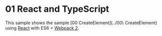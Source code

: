 # 01 React and TypeScript

This sample shows the sample [00 CreateElement](../00\ CreateElement) using [React](https://facebook.github.io/react/) with ES6 + [Webpack 2](https://webpack.js.org/).

